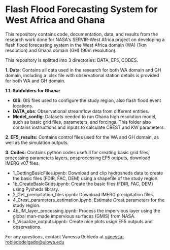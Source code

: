 # Flash Flood Forecasting System for West Africa and Ghana

This repository contains code, documentation, data, and results from the research work done for NASA's SERVIR-West Africa project on developing a flash flood forecasting system in the West Africa domain (WA) (1km resolution) and Ghana domain (GH) (90m resolution).

This repository is splitted into 3 directories: DATA, EF5, CODES.

**1. Data**: Contains all data used in the research for both WA domain and GH domain, including a .xlsx file with observational station details is provided for both WA and GH domain.

**1.1. Subfolders for Ghana:**

- **GIS**: GIS files used to configure the study region, also flash flood event locations.
- **DATA_obs**: Observational streamflow data from different entities.
- **Model_config**: Datasets needed to run Ghana high resolution model, such as basic grid files, parameters, and forcings. This folder also contains instructions and inputs to calculate CREST and KW parameters.


**2. EF5_results:** Contains control files used for the WA and GH domain, as well as the simulation outputs. 

**3. Codes:** Contains python codes usefull for creating basic grid files, processing parameters layers, posprocessing EF5 outputs, download IMERG v07 files.
- 1_GettingBasicFiles.ipynb: Download and clip hydrosheds data to create the basic files (FDIR, FAC, DEM) using a shapefile of the study region.
- 1b_CreateBasicGrids.ipynb: Create the basic files (FDIR, FAC, DEM) using Pysheds library.
- 2_Get_precipitation_files.ipynb: Download IMERG precipitation files.
- 4_Crest_parameters_estimation.ipynb: Estimate Crest parameters for the study region.
- 4b_IM_layer_processing.ipynb: Process the impervious layer using the global man-made impervious surfaces (GMIS) from NASA.
- 5_Visualize_outputs.ipynb: Create nice plots usign EF5 outputs and observations.
  
For any questions, contact Vanessa Robledo at vanessa-robledodelgado@uiowa.edu
